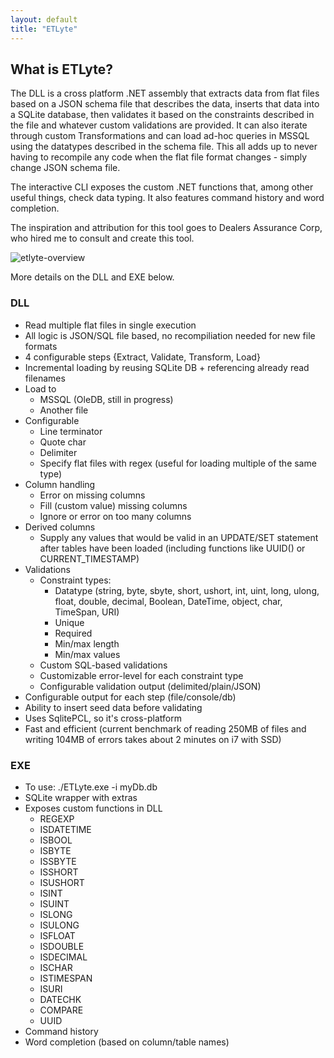 ```yaml
---
layout: default
title: "ETLyte"
---
```


## What is ETLyte?
The DLL is a cross platform .NET assembly that extracts data from flat files based on a JSON schema file that describes the data, inserts that data into a SQLite database, then validates it based on the constraints described in the file and whatever custom validations are provided.  It can also iterate through custom Transformations and can load ad-hoc queries in MSSQL using the datatypes described in the schema file.  This all adds up to never having to recompile any code when the flat file format changes - simply change JSON schema file.

The interactive CLI exposes the custom .NET functions that, among other useful things, check data typing.  It also features command history and word completion.

The inspiration and attribution for this tool goes to Dealers Assurance Corp, who hired me to consult and create this tool.

![etlyte-overview](https://cint.io/ETLyte/etlyte.png)

More details on the DLL and EXE below.

### DLL

- Read multiple flat files in single execution
- All logic is JSON/SQL file based, no recompiliation needed for new file formats
- 4 configurable steps {Extract, Validate, Transform, Load}
- Incremental loading by reusing SQLite DB + referencing already read filenames
- Load to
   + MSSQL (OleDB, still in progress)
   + Another file
- Configurable
   + Line terminator
   + Quote char
   + Delimiter
   + Specify flat files with regex (useful for loading multiple of the same type)
- Column handling
   + Error on missing columns
   + Fill (custom value) missing columns
   + Ignore or error on too many columns
- Derived columns
   + Supply any values that would be valid in an UPDATE/SET statement after tables have been loaded (including functions like UUID() or CURRENT_TIMESTAMP)
- Validations
   + Constraint types:
      * Datatype (string, byte, sbyte, short, ushort, int, uint, long, ulong, float, double, decimal, Boolean, DateTime, object, char, TimeSpan, URI)
      * Unique
      * Required
      * Min/max length
      * Min/max values
   + Custom SQL-based validations
   + Customizable error-level for each constraint type
   + Configurable validation output (delimited/plain/JSON)
- Configurable output for each step (file/console/db)
- Ability to insert seed data before validating
- Uses SqlitePCL, so it's cross-platform
- Fast and efficient (current benchmark of reading 250MB of files and writing 104MB of errors takes about 2 minutes on i7 with SSD)

### EXE

- To use:  ./ETLyte.exe -i myDb.db
- SQLite wrapper with extras
- Exposes custom functions in DLL
   + REGEXP
   + ISDATETIME
   + ISBOOL
   + ISBYTE
   + ISSBYTE
   + ISSHORT
   + ISUSHORT
   + ISINT
   + ISUINT
   + ISLONG
   + ISULONG
   + ISFLOAT
   + ISDOUBLE
   + ISDECIMAL
   + ISCHAR
   + ISTIMESPAN
   + ISURI
   + DATECHK
   + COMPARE
   + UUID
- Command history
- Word completion (based on column/table names)
